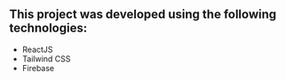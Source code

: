 ## This project was developed using the following technologies:

- ReactJS 
- Tailwind CSS 
- Firebase  
